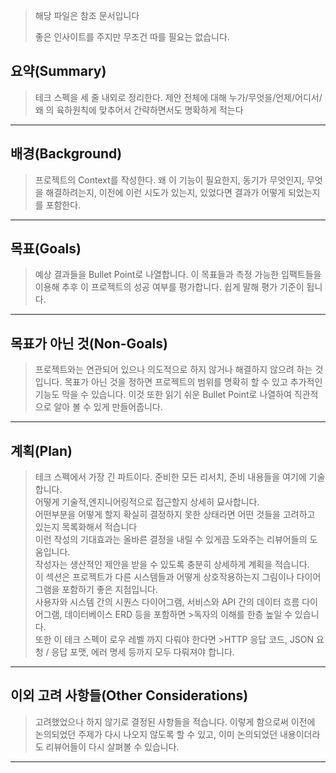 > 해당 파일은 참조 문서입니다 
> 
> 좋은 인사이트를 주지만 무조건 따를 필요는 없습니다.


## 요약(Summary)

> 테크 스펙을 세 줄 내외로 정리한다.
> 제안 전체에 대해 누가/무엇을/언제/어디서/왜 의 육하원칙에 맞추어서 간략하면서도 명확하게 적는다



---------

## 배경(Background)

> 프로젝트의 Context를 작성한다.
> 왜 이 기능이 필요한지, 동기가 무엇인지, 무엇을 해결하려는지,
> 이전에 이런 시도가 있는지, 있었다면 결과가 어떻게 되었는지를 포함한다.


---------

## 목표(Goals)

> 예상 결과들을 Bullet Point로 나열합니다.
> 이 목표들과 측정 가능한 임팩트들을 이용해 추후 이 프로젝트의 성공 여부를 평가합니다.
> 쉽게 말해 평가 기준이 됩니다.

  
---------

## 목표가 아닌 것(Non-Goals)

> 프로젝트와는 연관되어 있으나 의도적으로 하지 않거나 해결하지 않으려 하는 것입니다.
> 목표가 아닌 것을 정하면 프로젝트의 범위를 명확히 할 수 있고 추가적인 기능도 막을 수 있습니다.
> 이것 또한 읽기 쉬운 Bullet Point로 나열하여 직관적으로 알아 볼 수 있게 만들어줍니다.


---------

## 계획(Plan)

> 테크 스펙에서 가장 긴 파트이다. 준비한 모든 리서치, 준비 내용들을 여기에 기술합니다.  
> 어떻게 기술적,엔지니어링적으로 접근할지 상세히 묘사합니다.  
> 어떤부분을 어떻게 할지 확실히 결정하지 못한 상태라면 어떤 것들을 고려하고 있는지 목록화해서 적습니다  
> 이런 작성의 기대효과는 올바른 결정을 내릴 수 있게끔 도와주는 리뷰어들의 도움입니다.  
> 작성자는 생산적인 제안을 받을 수 있도록 충분히 상세하게 계획을 적습니다.  
> 이 섹션은 프로젝트가 다른 시스템들과 어떻게 상호작용하는지 그림이나 다이어그램을 포함하기 좋은 지점입니다.   
> 사용자와 시스템 간의 시퀀스 다이어그램, 서비스와 API 간의 데이터 흐름 다이어그램, 데이터베이스 ERD 등을 포함하면 >독자의 이해를 한층 높일 수 있습니다.  
> 또한 이 테크 스펙이 로우 레벨 까지 다뤄야 한다면 >HTTP 응답 코드, JSON 요청 / 응답 포맷, 에러 명세 등까지 모두 다뤄져야 합니다.

---------

## 이외 고려 사항들(Other Considerations)

> 고려했었으나 하지 않기로 결정된 사항들을 적습니다.
> 이렇게 함으로써 이전에 논의되었던 주제가 다시 나오지 않도록 할 수 있고,
> 이미 논의되었던 내용이더라도 리뷰어들이 다시 살펴볼 수 있습니다.



---------
